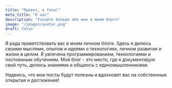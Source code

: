 ```yaml
---
title: "Привет, я Yona!"
meta_title: "О нас"
description: "Узнайте больше обо мне и моем блоге"
image: "/images/avatar.png"
draft: false
---
```


Я рада приветствовать вас в моем личном блоге. Здесь я делюсь своими мыслями, опытом и идеями о технологиях, личном развитии и жизни в целом.
Я увлечена программированием, технологиями и постоянным обучением. Мой блог - это место, где я документирую свой путь, делюсь знаниями и общаюсь с единомышленниками.

Надеюсь, что мои посты будут полезны и вдохновят вас на собственные открытия и достижения!

